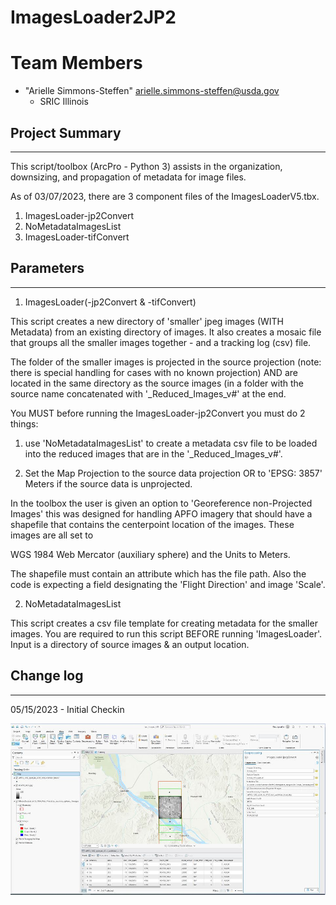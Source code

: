 # ImagesLoader2JP2

# <a name="team-members"></a>Team Members
* "Arielle Simmons-Steffen" <arielle.simmons-steffen@usda.gov>
	- SRIC Illinois
	
## Project Summary
***
 
This script/toolbox (ArcPro - Python 3) assists in the organization, downsizing, and propagation of metadata for image files. 

As of 03/07/2023, there are 3 component files of the ImagesLoaderV5.tbx.

1) ImagesLoader-jp2Convert
2) NoMetadataImagesList
3) ImagesLoader-tifConvert


## Parameters
***

1) ImagesLoader(-jp2Convert & -tifConvert)

This script creates a new directory of 'smaller' jpeg images (WITH Metadata) from an existing directory of images. It also creates a mosaic file that 
groups all the smaller images together - and a tracking log (csv) file.

The folder of the smaller images is projected in the source projection (note: there is special handling for  cases with no known projection) 
AND are located in the same directory as the source images (in a folder with the source name concatenated with '_Reduced_Images_v#' at the end.

You MUST before running the ImagesLoader-jp2Convert you must do 2 things:

1) use 'NoMetadataImagesList' to create a metadata csv file to be loaded into the reduced images that are in the '_Reduced_Images_v#'.

2) Set the Map Projection to the source data projection OR to 'EPSG: 3857' Meters if the source data is unprojected.


In the toolbox the user is given an option to 'Georeference non-Projected Images' this was designed for handling APFO imagery that should have a 
shapefile that contains the centerpoint location of the images. These images are all set to 

WGS 1984 Web Mercator (auxiliary sphere) and the Units to Meters.

The shapefile must contain an attribute which has the file path. Also the code is expecting a field designating the 'Flight Direction' and image 'Scale'.


2) NoMetadataImagesList

This script creates a csv file template for creating metadata for the smaller images. You are required to run this script BEFORE
running 'ImagesLoader'. Input is a directory of source images & an output location.

## Change log
***

05/15/2023 - Initial Checkin


![Screenshot](https://github.com/IL-NRCS/ImagesLoader2JP2/blob/main/Capture.JPG)

